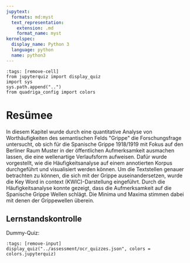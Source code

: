 ```yaml
---
jupytext:
  formats: md:myst
  text_representation:
    extension: .md
    format_name: myst
kernelspec:
  display_name: Python 3
  language: python
  name: python3
---
```

```{code-cell} ipython3
:tags: [remove-cell]
from jupyterquiz import display_quiz
import sys
sys.path.append("..")
from quadriga_config import colors
```

# Resümee

In diesem Kapitel wurde durch eine quantitative Analyse von Worthäufigkeiten des semantischen Felds "Grippe" die Forschungsfrage untersucht, ob sich für die Spanische Grippe 1918/1919 mit Fokus auf den Berliner Raum Muster in der öffentlichen Aufmerksamkeit ausmachen lassen, die eine wellenartige Verlaufsform aufweisen. Dafür wurde vorgestellt, wie die Häufigkeitsanalyse auf einem annotierten Korpus durchgeführt und visualisiert werden können. Um die Textstellen genauer betrachten zu können, die sich mit der Grippe auseinandersetzen, wurde die Key Word in context (KWIC)-Darstellung eingeführt. 
Durch die Häufigkeitsanalyse konnte gezeigt, dass die Aufmerksamkeit auf die Spanische Grippe Wellen schlägt. Die Minima und Maxima stimmen dabei mit denen der Grippewellen überein.

## Lernstandskontrolle

Dummy-Quiz:
```{code-cell} ipython3
:tags: [remove-input]
display_quiz("../assessment/ocr_quizzes.json", colors = colors.jupyterquiz)
```